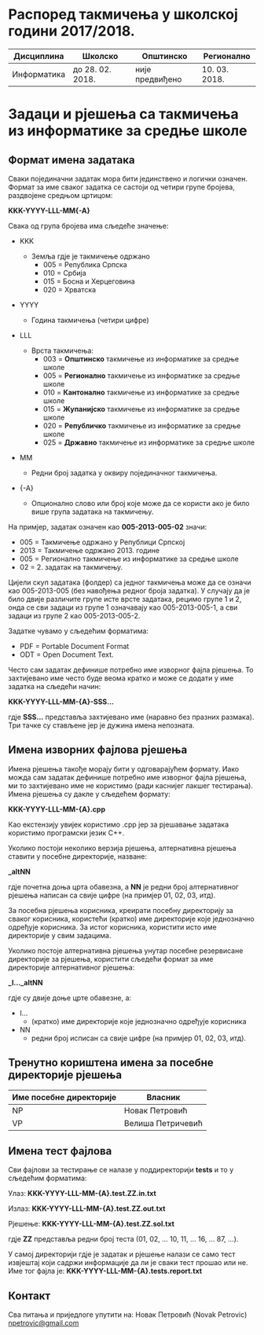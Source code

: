 # Распоред такмичења у школској години 2017/2018.

| Дисциплина  | Школско          | Општинско       | Регионално    |
|-------------|------------------|-----------------|---------------|
| Информатика | до 28. 02. 2018. | није предвиђено | 10. 03. 2018. |

# Задаци и рјешења са такмичења из информатике за средње школе
## Формат имена задатака
Сваки појединачни задатак мора бити јединствено и логички означен. Формат за име сваког задатка се састоји од четири групе бројева, раздвојене средњом цртицом:

**KKK-YYYY-LLL-MM{-A}**

Свака од група бројева има сљедеће значење:

* KKK
  * Земља гдје је такмичење одржано
    * 005 = Република Српска
    * 010 = Србија
    * 015 = Босна и Херцеговина
    * 020 = Хрватска

* YYYY
  * Година такмичења (четири цифре)

* LLL
  * Врста такмичења:
    * 003 = **Општинско** такмичење из информатике за средње школе
    * 005 = **Регионално** такмичење из информатике за средње школе
    * 010 = **Кантонално** такмичење из информатике за средње школе
    * 015 = **Жупанијско** такмичење из информатике за средње школе
    * 020 = **Републичко** такмичење из информатике за средње школе
    * 025 = **Државно** такмичење из информатике за средње школе   

* MM
  * Редни број задатка у оквиру појединачног такмичења.
  
* {-A}
  * Опционално слово или број које може да се користи ако је било више група задатака на такмичењу.
 
На примјер, задатак означен као **005-2013-005-02** значи:
* 005 = Такмичење одржано у Републици Српској
* 2013 = Такмичење одржано 2013. године
* 005 = Регионално такмичење из информатике за средње школе
* 02 = 2. задатак на такмичењу.

Цијели скуп задатака (фолдер) са једног такмичења може да се означи као  005-2013-005 (без навођења редног броја задатка). У случају да је било двије различите групе исте врсте задатака, рецимо групе 1 и 2, онда се сви задаци из групе 1 означавају као 005-2013-005-1, а сви задаци из групе 2 као 005-2013-005-2.

Задатке чувамо у сљедећим форматима:
* PDF = Portable Document Format
* ODT = Open Document Text.

Често сам задатак дефинише потребно име изворног фајла рјешења. То захтијевано име често буде веома кратко и може се додати у име задатка на сљедећи начин:

**KKK-YYYY-LLL-MM-{A}-SSS...**

гдје **SSS...** представља захтијевано име (наравно без празних размака). Три тачке су стављене јер је дужина имена непозната.

## Имена изворних фајлова рјешења
Имена рјешења такође морају бити у одговарајућем формату. Иако можда сам задатак дефинише потребно име изворног фајла рјешења, ми то захтијевано име не користимо (ради каснијег лакшег тестирања). Имена рјешења су дакле у сљедећем формату:

**KKK-YYYY-LLL-MM-{A}.cpp**

Као екстензију увијек користимо .cpp јер за рјешавање задатака користимо програмски језик C++.

Уколико постоји неколико верзија рјешења, алтернативна рјешења ставити у посебне директорије, назване:

**_altNN**

гдје почетна доња црта обавезна, а **NN** је редни број алтернативног рјешења написан са свије цифре (на примјер 01, 02, 03, итд).

За посебна рјешења корисника, креирати посебну директорију за сваког корисника, користећи (кратко) име директорије које једнозначно одређује корисника. За истог корисника, користити исто име директорије у свим задацима.

Уколико постоје алтернативна рјешења унутар посебне резервисане директорије за рјешења, користити сљедећи формат за име директорије алтернативног рјешења:

**_I..._altNN**

гдје су двије доње црте обавезне, а:

* I...
    * (кратко) име директорије које једнозначно одређује корисника
* NN
    * редни број исписан са свије цифре (на примјер 01, 02, 03, итд).

## Тренутно кориштена имена за посебне директорије рјешења

| Име посебне директорије | Власник           |
|-------------------------|-------------------|
| NP                      | Новак Петровић    |
| VP                      | Велиша Петричевић |
## Имена тест фајлова

Сви фајлови за тестирање се налазе у поддиректорији **tests** и то у сљедећим форматима:

Улаз:
**KKK-YYYY-LLL-MM-{A}.test.ZZ.in.txt**

Излаз:
**KKK-YYYY-LLL-MM-{A}.test.ZZ.out.txt**

Рјешење:
**KKK-YYYY-LLL-MM-{A}.test.ZZ.sol.txt**

гдје **ZZ** представља редни број теста (01, 02, ... 10, 11, ... 16, ... 87, ...).

У самој директорији гдје је задатак и рјешење налази се само тест извјештај који садржи информације да ли је сваки тест прошао или не. Име тог фајла је:
**KKK-YYYY-LLL-MM-{A}.tests.report.txt**

## Контакт
Сва питања и приједлоге упутити на:
Новак Петровић (Novak Petrovic) npetrovic@gmail.com
